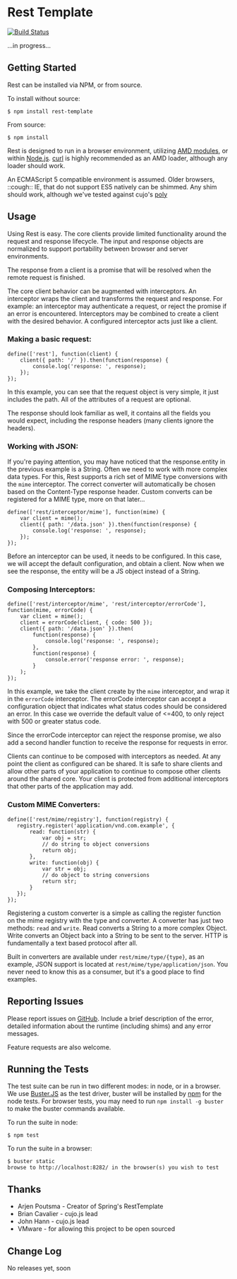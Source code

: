 Rest Template
=============

[![Build Status](https://secure.travis-ci.org/scothis/rest.png?branch=master)](http://travis-ci.org/scothis/rest)


...in progress...


Getting Started
---------------

Rest can be installed via NPM, or from source.

To install without source:

    $ npm install rest-template

From source:

    $ npm install

Rest is designed to run in a browser environment, utilizing [AMD modules](https://github.com/amdjs/amdjs-api/wiki/AMD), or within [Node.js](http://nodejs.org/).  [curl](https://github.com/cujojs/curl) is highly recommended as an AMD loader, although any loader should work.

An ECMAScript 5 compatible environment is assumed.  Older browsers, ::cough:: IE, that do not support ES5 natively can be shimmed.  Any shim should work, although we've tested against cujo's [poly](https://github.com/cujojs/poly)


Usage
-----

Using Rest is easy.  The core clients provide limited functionality around the request and response lifecycle.  The input and response objects are normalized to support portability between browser and server environments.

The response from a client is a promise that will be resolved when the remote request is finished.

The core client behavior can be augmented with interceptors.  An interceptor wraps the client and transforms the request and response.  For example: an interceptor may authenticate a request, or reject the promise if an error is encountered.  Interceptors may be combined to create a client with the desired behavior.  A configured interceptor acts just like a client.


### Making a basic request: ###

    define(['rest'], function(client) {
        client({ path: '/' }).then(function(response) {
            console.log('response: ', response);
        });
    });

In this example, you can see that the request object is very simple, it just includes the path.  All of the attributes of a request are optional.

The response should look familiar as well, it contains all the fields you would expect, including the response headers (many clients ignore the headers).


### Working with JSON: ###

If you're paying attention, you may have noticed that the response.entity in the previous example is a String.  Often we need to work with more complex data types.  For this, Rest supports a rich set of MIME type conversions with the `mime` interceptor.  The correct converter will automatically be chosen based on the Content-Type response header.  Custom converts can be registered for a MIME type, more on that later...

    define(['rest/interceptor/mime'], function(mime) {
        var client = mime();
        client({ path: '/data.json' }).then(function(response) {
            console.log('response: ', response);
        });
    });

Before an interceptor can be used, it needs to be configured.  In this case, we will accept the default configuration, and obtain a client.  Now when we see the response, the entity will be a JS object instead of a String.


### Composing Interceptors: ###

    define(['rest/interceptor/mime', 'rest/interceptor/errorCode'], function(mime, errorCode) {
        var client = mime();
        client = errorCode(client, { code: 500 });
        client({ path: '/data.json' }).then(
            function(response) {
                console.log('response: ', response);
            },
            function(response) {
                console.error('response error: ', response);
            }
        );
    });

In this example, we take the client create by the `mime` interceptor, and wrap it in the `errorCode` interceptor.  The errorCode interceptor can accept a configuration object that indicates what status codes should be considered an error.  In this case we override the default value of <=400, to only reject with 500 or greater status code.

Since the errorCode interceptor can reject the response promise, we also add a second handler function to receive the response for requests in error.

Clients can continue to be composed with interceptors as needed.  At any point the client as configured can be shared.  It is safe to share clients and allow other parts of your application to continue to compose other clients around the shared core.  Your client is protected from additional interceptors that other parts of the application may add.


### Custom MIME Converters: ###

    define(['rest/mime/registry'], function(registry) {
       registry.register('application/vnd.com.example', {
           read: function(str) {
               var obj = str;
               // do string to object conversions
               return obj;
           },
           write: function(obj) {
               var str = obj;
               // do object to string conversions
               return str;
           }
       });
    });

Registering a custom converter is a simple as calling the register function on the mime registry with the type and converter.  A converter has just two methods: `read` and `write`.  Read converts a String to a more complex Object.  Write converts an Object back into a String to be sent to the server.  HTTP is fundamentally a text based protocol after all.

Built in converters are available under `rest/mime/type/{type}`, as an example, JSON support is located at `rest/mime/type/application/json`.  You never need to know this as a consumer, but it's a good place to find examples.


Reporting Issues
----------------

Please report issues on [GitHub](https://github.com/scothis/rest/issues).  Include a brief description of the error, detailed information about the runtime (including shims) and any error messages.

Feature requests are also welcome.


Running the Tests
-----------------

The test suite can be run in two different modes: in node, or in a browser.  We use [Buster.JS](http://busterjs.org/) as the test driver, buster will be installed by [npm](http://npmjs.org/) for the node tests.  For browser tests, you may need to run `npm install -g buster` to make the buster commands available.

To run the suite in node:

    $ npm test

To run the suite in a browser:

    $ buster static
    browse to http://localhost:8282/ in the browser(s) you wish to test


Thanks
------

* Arjen Poutsma - Creator of Spring's RestTemplate
* Brian Cavalier - cujo.js lead
* John Hann - cujo.js lead
* VMware - for allowing this project to be open sourced


Change Log
----------

No releases yet, soon

